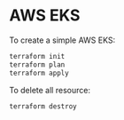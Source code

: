 # AWS EKS

To create a simple AWS EKS:

```bash
terraform init
terraform plan
terraform apply
```

To delete all resource:

```bash
terraform destroy
```
